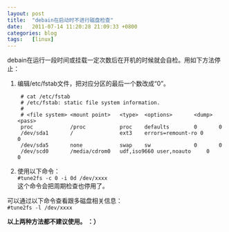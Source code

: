 ```yaml
---
layout: post
title:  "debain在启动时不进行磁盘检查"
date:   2011-07-14 11:20:28 21:09:33 +0800
categories: blog
tags:   [linux]
---
```

debain在运行一段时间或挂载一定次数后在开机的时候就会自检。用如下方法停止：

1. 编辑/etc/fstab文件，把对应分区的最后一个数改成“0”。

        # cat /etc/fstab
        # /etc/fstab: static file system information.
        #
        # <file system> <mount point>   <type>  <options>       <dump>  <pass>
        proc            /proc           proc    defaults        0       0
        /dev/sda1       /               ext3    errors=remount-ro 0       0
        /dev/sda5       none            swap    sw              0       0
        /dev/scd0       /media/cdrom0   udf,iso9660 user,noauto     0       0
        
2. 使用以下命令：          
`#tune2fs -c 0 -i 0d /dev/xxxx`                     
这个命令会把周期检查也停用了。

可以通过以下命令查看跟多磁盘相关信息：             
`#tune2fs -l /dev/xxxx`

**以上两种方法都不建议使用。  ：）**
